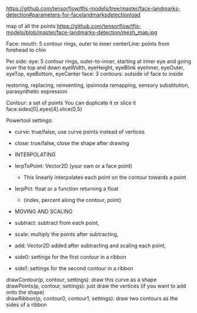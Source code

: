 https://github.com/tensorflow/tfjs-models/tree/master/face-landmarks-detection#parameters-for-facelandmarksdetectionload

map of all the points https://github.com/tensorflow/tfjs-models/blob/master/face-landmarks-detection/mesh_map.jpg

Face:
  mouth: 5 contour rings, outer to inner
  centerLine: points from forehead to chin
  

Per side:
  eye: 5 contour rings, outer-to-inner, starting at inner eye and going over the top and down
  eyeWidth, eyeHeight, eyeBlink
  eyeInner, eyeOuter, eyeTop, eyeBottom, eyeCenter
  face: 3 contours: outside of face to inside
  
  
  restoring, replacing, reinventing, ipsimoda remapping, sensory substitution, parasynthetic expression 
  
Contour: a set of points
You can duplicate it or slice it 
face.sides[0].eyes[4].slice(0,5)

Powertool settings:

* curve: true/false, use curve points instead of vertices
* close: true/false, close the shape after drawing

* INTERPOLATING
* lerpToPoint: Vector2D (your own or a face point)
  * This linearly interpolates each point on the contour towards a point
* lerpPct: float or a function returning a float
  * (index, percent along the contour, point)
  
* MOVING AND SCALING
* subtract: subtract from each point,
* scale: multiply the points after subtracting,
* add: Vector2D added after subtracting and scaling each point,
* side0: settings for the first contour in a ribbon
* side1: settings for the second contour in a ribbon

drawContour(p, contour, settings): draw this curve as a shape  
drawPoints(p, contour, settings): just draw the vertices (if you want to add onto the shape)  
drawRibbon(p, contour0, contour1, settings): draw two contours as the sides of a ribbon


  